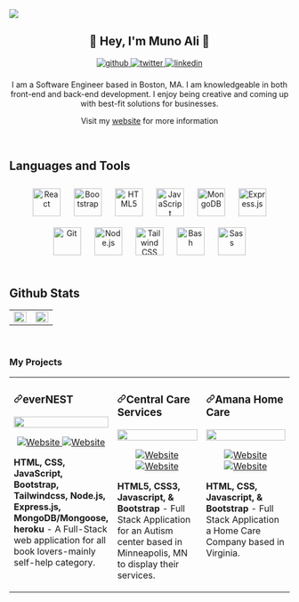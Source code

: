 <img src="https://res.cloudinary.com/amunoali/image/upload/v1664209967/logo_txnxzq.png" />  
  

## <div align="center">👋  Hey,  I'm Muno Ali 👋 </div>  
  

<div align="center">
<a href="https://github.com/amunoali" target="_blank">
<img src=https://img.shields.io/badge/github-%2324292e.svg?&style=for-the-badge&logo=github&logoColor=white alt=github style="margin-bottom: 5px;" />
</a>
<a href="https://twitter.com/amunoali" target="_blank">
<img src=https://img.shields.io/badge/twitter-%2300acee.svg?&style=for-the-badge&logo=twitter&logoColor=white alt=twitter style="margin-bottom: 5px;" />
</a>
<a href="https://www.linkedin.com/in/amunoali/" target="_blank">
<img src=https://img.shields.io/badge/linkedin-%231E77B5.svg?&style=for-the-badge&logo=linkedin&logoColor=white alt=linkedin style="margin-bottom: 5px;" />
</a>  
</div>  

<br/>  


<div align="center">I am a Software Engineer based in Boston, MA. I am knowledgeable in both front-end and back-end development. I enjoy being creative and coming up with best-fit solutions for businesses. 

<br/>  

Visit my [website](https://munoali.netlify.app/) for more information </div>  
  

<br/>  


## Languages and Tools  
<div align="center">  
<a href="https://reactjs.org/" target="_blank"><img style="margin: 10px" src="https://profilinator.rishav.dev/skills-assets/react-original-wordmark.svg" alt="React" height="50" /></a>  
<a href="https://getbootstrap.com/docs/3.4/javascript/" target="_blank"><img style="margin: 10px" src="https://profilinator.rishav.dev/skills-assets/bootstrap-plain.svg" alt="Bootstrap" height="50" /></a>  
<a href="https://en.wikipedia.org/wiki/HTML5" target="_blank"><img style="margin: 10px" src="https://profilinator.rishav.dev/skills-assets/html5-original-wordmark.svg" alt="HTML5" height="50" /></a>  
<a href="https://www.javascript.com/" target="_blank"><img style="margin: 10px" src="https://profilinator.rishav.dev/skills-assets/javascript-original.svg" alt="JavaScript" height="50" /></a>  
<a href="https://www.mongodb.com/" target="_blank"><img style="margin: 10px" src="https://profilinator.rishav.dev/skills-assets/mongodb-original-wordmark.svg" alt="MongoDB" height="50" /></a>  
<a href="https://expressjs.com/" target="_blank"><img style="margin: 10px" src="https://profilinator.rishav.dev/skills-assets/express-original-wordmark.svg" alt="Express.js" height="50" /></a>  
<a href="https://github.com/" target="_blank"><img style="margin: 10px" src="https://profilinator.rishav.dev/skills-assets/git-scm-icon.svg" alt="Git" height="50" /></a>  
<a href="https://nodejs.org/" target="_blank"><img style="margin: 10px" src="https://profilinator.rishav.dev/skills-assets/nodejs-original-wordmark.svg" alt="Node.js" height="50" /></a>  
<a href="https://www.tailwindcss.com/" target="_blank"><img style="margin: 10px" src="https://profilinator.rishav.dev/skills-assets/tailwindcss.svg" alt="Tailwind CSS" height="50" /></a>  
<a href="https://www.gnu.org/software/bash/" target="_blank"><img style="margin: 10px" src="https://profilinator.rishav.dev/skills-assets/gnu_bash-icon.svg" alt="Bash" height="50" /></a>  
<a href="https://sass-lang.com/" target="_blank"><img style="margin: 10px" src="https://profilinator.rishav.dev/skills-assets/sass-original.svg" alt="Sass" height="50" /></a>  
</div>  

<br/>  


## Github Stats  
<table><tr><td valign="top" width="50%">

<img src="https://github-readme-stats.vercel.app/api?username=amunoali&show_icons=true&count_private=true&hide_border=true" align="left" style="width: 100%" />

</td><td valign="top" width="50%">

<img src="https://github-readme-stats.vercel.app/api/top-langs/?username=amunoali&hide_border=true&layout=compact" align="left" style="width: 100%" />

</td></tr></table>  

<br/>  


### My Projects 
<article>
      <div>
  <div>
<table>
  <tbody><tr>
     <td width="33%" valign="top">
      <h3><a id="user-content-travelaraorg" class="anchor" aria-hidden="true" href="https://github.com/amunoali/everNEST"><svg class="octicon octicon-link" viewBox="0 0 16 16" version="1.1" width="16" height="16" aria-hidden="true"><path fill-rule="evenodd" d="M7.775 3.275a.75.75 0 001.06 1.06l1.25-1.25a2 2 0 112.83 2.83l-2.5 2.5a2 2 0 01-2.83 0 .75.75 0 00-1.06 1.06 3.5 3.5 0 004.95 0l2.5-2.5a3.5 3.5 0 00-4.95-4.95l-1.25 1.25zm-4.69 9.64a2 2 0 010-2.83l2.5-2.5a2 2 0 012.83 0 .75.75 0 001.06-1.06 3.5 3.5 0 00-4.95 0l-2.5 2.5a3.5 3.5 0 004.95 4.95l1.25-1.25a.75.75 0 00-1.06-1.06l-1.25 1.25a2 2 0 01-2.83 0z"></path></svg></a>everNEST</h3>
     <a href="https://evernest.cyclic.app/" rel="nofollow">
            <img src="https://res.cloudinary.com/amunoali/image/upload/v1671639965/ezgif.com-gif-maker_yu2hzi.gif" width="100%" style="max-width:100%;">
        </a>
      <p align="center">
        <a href="https://evernest.cyclic.app/" >
          <img alt="Website" src="https://img.shields.io/website?color=blue&label=website&logo=google%20chrome&logoColor=white&style=for-the-badge&up_message=evernest&url=https%3A%2F%2Fgithub.com%2Famunoali%2FeverNEST">
        </a>
        <a href="https://github.com/amunoali/everNEST" >
          <img alt="Website" src="https://img.shields.io/website?color=blue&label=repo&logo=github&style=for-the-badge&up_message=evernest&url=https%3A%2F%2Fgithub.com%2Famunoali%2FeverNEST">
        </a>
      </p>
        <p><strong> HTML, CSS, JavaScript, Bootstrap, Tailwindcss, Node.js, Express.js, MongoDB/Mongoose, heroku </strong> - A Full-Stack web application for all book lovers-mainly self-help category.</p>
    </td>
    <td width="33%" valign="top">
        <h3><a id="user-content-travelaraorg" class="anchor"  href="https://github.com/amunoali/centralCareServicesInc"><svg class="octicon octicon-link" viewBox="0 0 16 16" version="1.1" width="16" height="16" aria-hidden="true"><path fill-rule="evenodd" d="M7.775 3.275a.75.75 0 001.06 1.06l1.25-1.25a2 2 0 112.83 2.83l-2.5 2.5a2 2 0 01-2.83 0 .75.75 0 00-1.06 1.06 3.5 3.5 0 004.95 0l2.5-2.5a3.5 3.5 0 00-4.95-4.95l-1.25 1.25zm-4.69 9.64a2 2 0 010-2.83l2.5-2.5a2 2 0 012.83 0 .75.75 0 001.06-1.06 3.5 3.5 0 00-4.95 0l-2.5 2.5a3.5 3.5 0 004.95 4.95l1.25-1.25a.75.75 0 00-1.06-1.06l-1.25 1.25a2 2 0 01-2.83 0z"></path></svg></a>Central Care Services</h3>
         <a href="https://centralcareservice.com/" rel="nofollow">
            <img src="https://res.cloudinary.com/amunoali/image/upload/v1671641426/centralcare_bpcud8.gif" width="100%" style="max-width:100%;">
        </a> 
        <p  align="center">  
        <a href="https://centralcareservice.com/" >
        <img alt="Website" src="https://img.shields.io/website?color=blue&label=website&logo=google%20chrome&logoColor=white&style=for-the-badge&up_message=Central%20care&url=https%3A%2F%2Fgithub.com%2Famunoali%2FcentralCareServicesInc">
        </a>
        <a href="https://github.com/amunoali/centralCareServicesInc" >
        <img alt="Website" src="https://img.shields.io/website?color=blue&label=repo&logo=github&logoColor=white&style=for-the-badge&up_message=Central%20care&url=https%3A%2F%2Fgithub.com%2Famunoali%2FcentralCareServicesInc">
        </a>
        </p>
        <p><strong>HTML5, CSS3, Javascript, &amp; Bootstrap </strong> -  Full Stack Application for an Autism center based in Minneapolis, MN to display their services.</p>
    </td>
    <td width="33%" valign="top">
        <h3><a id="user-content-travelaraorg" class="anchor"  href="https://github.com/amunoali/centralCareServicesInc"><svg class="octicon octicon-link" viewBox="0 0 16 16" version="1.1" width="16" height="16" aria-hidden="true"><path fill-rule="evenodd" d="M7.775 3.275a.75.75 0 001.06 1.06l1.25-1.25a2 2 0 112.83 2.83l-2.5 2.5a2 2 0 01-2.83 0 .75.75 0 00-1.06 1.06 3.5 3.5 0 004.95 0l2.5-2.5a3.5 3.5 0 00-4.95-4.95l-1.25 1.25zm-4.69 9.64a2 2 0 010-2.83l2.5-2.5a2 2 0 012.83 0 .75.75 0 001.06-1.06 3.5 3.5 0 00-4.95 0l-2.5 2.5a3.5 3.5 0 004.95 4.95l1.25-1.25a.75.75 0 00-1.06-1.06l-1.25 1.25a2 2 0 01-2.83 0z"></path></svg></a>Amana Home Care</h3>
         <a href="https://amanahomehealthllc.netlify.app/" rel="nofollow">
            <img src="https://res.cloudinary.com/amunoali/image/upload/v1671641947/amana_jkshqi.gif" width="100%" style="max-width:100%;">
        </a> 
        <p  align="center">  
        <a href="https://amanahomehealthllc.netlify.app/" >
         <img alt="Website" src="https://img.shields.io/website?color=blue&label=website&logo=google%20chrome&logoColor=white&style=for-the-badge&up_message=Amana&url=https%3A%2F%2Famanahomehealthllc.netlify.app%2F">
        </a>
        <a href="https://github.com/amunoali/Amana-Home-Health" >
        <img alt="Website" src="https://img.shields.io/website?color=blue&label=repo&logo=github&logoColor=white&style=for-the-badge&up_message=Amana&url=https%3A%2F%2Fgithub.com%2Famunoali%2FAmana-Home-Health">
        </a>
        </p>
      <p><strong>HTML, CSS, Javascript, &amp; Bootstrap  </strong> - Full Stack Application a Home Care Company based in Virginia.</p>
    </td>
  </tr>
</tbody></table>
</article>


